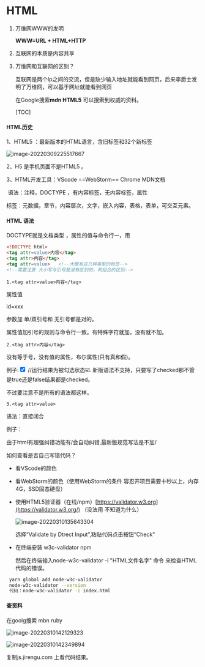 # HTML

1. 万维网WWW的发明

   **WWW=URL + HTML+HTTP**

2. 互联网的本质是内容共享

3. 万维网和互联网的区别？

   互联网是两个Ip之间的交流，但是缺少输入地址就能看到网页，后来李爵士发明了万维网，可以基于网址就能看到网页

   在Google搜索**mdn HTML5** 可以搜索到权威的资料。

   [TOC]

   

#### HTML历史

1、HTML5 ：最新版本的HTML语言，含旧标签和32个新标签

![image-20220309225517667](C:\Users\Maid\AppData\Roaming\Typora\typora-user-images\image-20220309225517667.png)

2、H5 是手机页面不是HTML5 。

3、HTML开发工具：VScode ==WebStorm== Chrome MDN文档

​    语法：注释，DOCTYPE ，有内容标签，无内容标签，属性

   标签：元数据，章节，内容层次，文字，嵌入内容，表格，表单，可交互元素。

#### HTML 语法

DOCTYPE就是文档类型 ，属性的值与命令行一，用<!--注释-->

```html
<!DOCTYPE html>
<tag attr=value>内容</tag>
<tag attr>内容</tag>
<tag attr=value>   <!--大概有这几种类型的标签-->
<!--需要注意 大小写与引号是没有区别的，和组合的区别-->
```

```
1.<tag attr=value>内容</tag>
```

属性值

id=xxx

参数加 单/双引号和 无引号都是对的。

属性值加引号的规则与命令行一致。有特殊字符就加，没有就不加。

```
2.<tag attr>内容</tag>
```

没有等于号，没有值的属性，布尔属性(只有真和假)。

例子:<input type="checkbox" checked="false"> //运行结果为被勾选状态☑️. 新版语法不支持，只要写了checked那不管是true还是false结果都是checked。

不过要注意不是所有的语法都这样。

```
3.<tag attr=value>
```

语法：直接闭合

例子：<link href="xxx.css">

由于html有超强纠错功能有/会自动纠错,最新版规范写法是不加/

如何查看是否自己写错代码？

* 看VScode的颜色

* 看WebStorm的颜色（使用WebStorm的条件 容忍开项目需要十秒以上，内存4G，SSD固态硬盘）

* 使用HTML5验证器（在线/npm）[https://validator.w3.org](https://validator.w3.org/) （没法用 不知道为什么）

  ![image-20220310135643304](C:\Users\Maid\AppData\Roaming\Typora\typora-user-images\image-20220310135643304.png)

  选择“Validate by Dtrect Input”,粘贴代码点击按钮“Check”

* 在终端安装 w3c-validator npm  

  然后在终端输入node-w3c-validator -i "HTML文件名字" 命令 来检查HTML代码的错误。

```bash
 yarn global add node-w3c-validator
 node-w3c-validator --version 
 代码：node-w3c-validator -i index.html 
```

#### 查资料

在goolg搜索 mbn ruby 

![image-20220310142129323](C:\Users\Maid\AppData\Roaming\Typora\typora-user-images\image-20220310142129323.png)

![image-20220310142349894](C:\Users\Maid\AppData\Roaming\Typora\typora-user-images\image-20220310142349894.png)

复制js.jirengu.com 上看代码结果。

